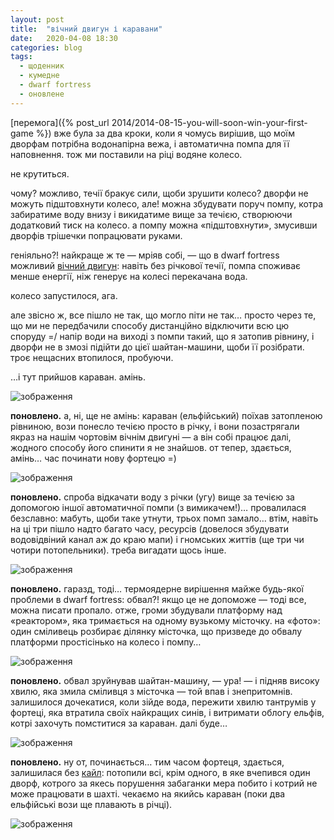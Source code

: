 ```yaml
---
layout: post
title:  "вічний двигун і каравани"
date:   2020-04-08 18:30
categories: blog
tags: 
  - щоденник
  - кумедне
  - dwarf fortress
  - оновлене
---
```

[перемога]({% post_url 2014/2014-08-15-you-will-soon-win-your-first-game %}) вже була за два кроки, коли я чомусь вирішив, що моїм дворфам потрібна водонапірна вежа, і автоматична помпа для її наповнення. тож ми поставили на ріці водяне колесо.

не крутиться.

чому? можливо, течії бракує сили, щоби зрушити колесо? дворфи не можуть підштовхнути колесо, але! можна збудувати поруч помпу, котра забиратиме воду внизу і викидатиме вище за течією, створюючи додатковий тиск на колесо. а помпу можна «підштовхнути», змусивши дворфів трішечки попрацювати руками.

геніяльно?! найкраще ж те — мріяв собі, — що в dwarf fortress можливий [вічний двигун](https://dwarffortresswiki.org/index.php/DF2014:Water_wheel#Perpetual_motion): навіть без річкової течії, помпа споживає менше енергії, ніж генерує на колесі перекачана вода. 

колесо запустилося, ага.

але звісно ж, все пішло не так, що могло піти не так… просто через те, що ми не передбачили способу дистанційно відключити всю цю споруду =/ напір води на виході з помпи такий, що я затопив рівнину, і дворфи не в змозі підійти до цієї шайтан-машини, щоби її розібрати. троє нещасних втопилося, пробуючи.

…і тут прийшов караван. амінь.

![зображення](/assets/images/2020/2020-04-08-perpetual-motion.jpg)

**поновлено.** а, ні, ще не амінь: караван (ельфійський) поїхав затопленою рівниною, вози понесло течією просто в річку, і вони позастрягали якраз на нашім чортовім вічнім двигуні — а він собі працює далі, жодного способу його спинити я не знайшов. от тепер, здається, амінь… час починати нову фортецю =)

![зображення](/assets/images/2020/2020-04-08-perpetual-motion_02.jpg)

**поновлено.** спроба відкачати воду з річки (угу) вище за течією за допомогою іншої автоматичної помпи (з вимикачем!)… провалилася безславно: мабуть, щоби таке утнути, трьох помп замало… втім, навіть на ці три пішло надто багато часу, ресурсів (довелося збудувати водовідвіний канал аж до краю мапи) і гномських життів (ще три чи чотири потопельники). треба вигадати щось інше.

![зображення](/assets/images/2020/2020-04-08-perpetual-motion_03.jpg)

**поновлено.** гаразд, тоді… термоядерне вирішення майже будь-якої проблеми в dwarf fortress: обвал?! якщо це не допоможе — тоді все, можна писати пропало. отже, громи збудували платформу над «реактором», яка тримається на одному вузькому місточку. на «фото»: один сміливець розбирає ділянку місточка, що призведе до обвалу платформи простісінько на колесо і помпу…

![зображення](/assets/images/2020/2020-04-08-perpetual-motion_04.jpg)

**поновлено.** обвал зруйнував шайтан-машину, — ура! — і підняв високу хвилю, яка змила сміливця з місточка — той впав і знепритомнів. залишилося дочекатися, коли зійде вода, пережити хвилю тантрумів у фортеці, яка втратила своїх найкращих синів, і витримати облогу ельфів, котрі захочуть помститися за караван. далі буде…

![зображення](/assets/images/2020/2020-04-08-perpetual-motion_05.jpg)

**поновлено.** ну от, починається… тим часом фортеця, здається, залишилася без [кайл](https://slovnyk.ua/index.php?swrd=%D0%BA%D0%B0%D0%B9%D0%BB%D0%BE): потопили всі, крім одного, в яке вчепився один дворф, котрого за якесь порушення забаганки мера побито і котрий не може працювати в шахті. чекаємо на якийсь караван (поки два ельфійські вози ще плавають в річці).

![зображення](/assets/images/2020/2020-04-08-perpetual-motion_06.jpg)
